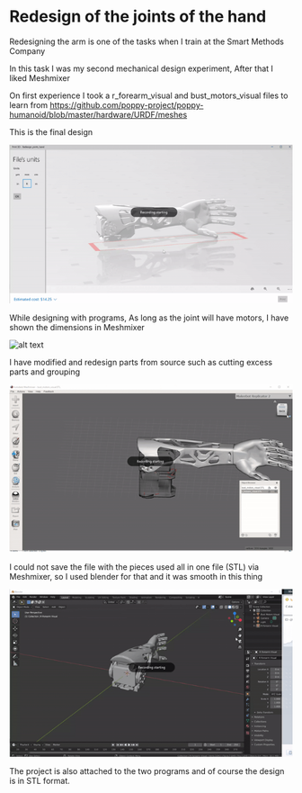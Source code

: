 # Redesign of the joints of the hand

Redesigning the arm is one of the tasks when I train at the Smart Methods Company

In this task I was my second mechanical design experiment, After that I liked Meshmixer

On first experience I took a r_forearm_visual and bust_motors_visual files to learn from
https://github.com/poppy-project/poppy-humanoid/blob/master/hardware/URDF/meshes

This is the final design 

![alt text](https://github.com/MohammadYAmmar/entry-to-mechanical-design-3D-design-and-printing/blob/master/Redesign%20of%20the%20joints%20of%20the%20hand/Gif%203D%20view%20of%20the%20structure.gif "3D")

While designing with programs, As long as the joint will have motors, I have shown the dimensions in Meshmixer

![alt text](https://github.com/MohammadYAmmar/entry-to-mechanical-design-3D-design-and-printing/blob/master/Redesign%20of%20the%20joints%20of%20the%20hand/GIF%20Show%20dimensions%20of%20design.gif "dimensions")

I have modified and redesign parts from source such as cutting excess parts and grouping

![alt text](https://github.com/MohammadYAmmar/entry-to-mechanical-design-3D-design-and-printing/blob/master/Redesign%20of%20the%20joints%20of%20the%20hand/GIF%20My%20edits%20to%20the%20original%20pieces%20of%20the%20deleted%20and%20modified%20sizes.gif "modified")

I could not save the file with the pieces used all in one file (STL) via Meshmixer, so I used blender for that and it was smooth in this thing

![alt text](https://github.com/MohammadYAmmar/entry-to-mechanical-design-3D-design-and-printing/blob/master/Redesign%20of%20the%20joints%20of%20the%20hand/GIF%20The%20presentation%20in%20Blender%20and%20the%20need%20for%20him%20to%20save%20in%20one%20file.gif "blender")

The project is also attached to the two programs and of course the design is in STL format. 

